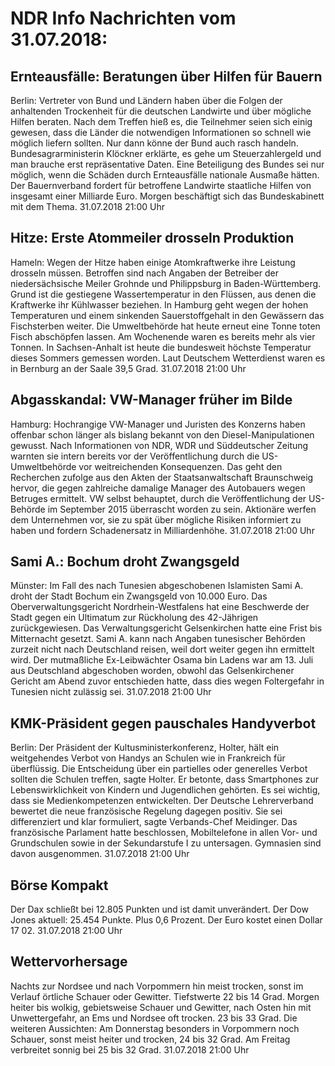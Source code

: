 # NDR Info Nachrichten vom 31.07.2018:


## Ernteausfälle: Beratungen über Hilfen für Bauern
Berlin: Vertreter von Bund und Ländern haben über die Folgen der anhaltenden Trockenheit für die deutschen Landwirte und über mögliche Hilfen beraten. Nach dem Treffen hieß es, die Teilnehmer seien sich einig gewesen, dass die Länder die notwendigen Informationen so schnell wie möglich liefern sollten. Nur dann könne der Bund auch rasch handeln. Bundesagrarministerin Klöckner erklärte, es gehe um Steuerzahlergeld und man brauche erst repräsentative Daten. Eine Beteiligung des Bundes sei nur möglich, wenn die Schäden durch Ernteausfälle nationale Ausmaße hätten. Der Bauernverband fordert für betroffene Landwirte staatliche Hilfen von insgesamt einer Milliarde Euro. Morgen beschäftigt sich das Bundeskabinett mit dem Thema. 31.07.2018 21:00 Uhr 

## Hitze: Erste Atommeiler drosseln Produktion
Hameln: Wegen der Hitze haben einige Atomkraftwerke ihre Leistung drosseln müssen. Betroffen sind nach Angaben der Betreiber der niedersächsische Meiler Grohnde und Philippsburg in Baden-Württemberg. Grund ist die gestiegene Wassertemperatur in den Flüssen, aus denen die Kraftwerke ihr Kühlwasser beziehen. In Hamburg geht wegen der hohen Temperaturen und einem sinkenden Sauerstoffgehalt in den Gewässern das Fischsterben weiter. Die Umweltbehörde hat heute erneut eine Tonne toten Fisch abschöpfen lassen. Am Wochenende waren es bereits mehr als vier Tonnen. In Sachsen-Anhalt ist heute die bundesweit höchste Temperatur dieses Sommers gemessen worden. Laut Deutschem Wetterdienst waren es in Bernburg an der Saale 39,5 Grad. 31.07.2018 21:00 Uhr 

## Abgasskandal: VW-Manager früher im Bilde
Hamburg: Hochrangige VW-Manager und Juristen des Konzerns haben offenbar schon länger als bislang bekannt von den Diesel-Manipulationen gewusst. Nach Informationen von NDR, WDR und Süddeutscher Zeitung warnten sie intern bereits vor der Veröffentlichung durch die US-Umweltbehörde vor weitreichenden Konsequenzen. Das geht den Recherchen zufolge aus den Akten der Staatsanwaltschaft Braunschweig hervor, die gegen zahlreiche damalige Manager des Autobauers wegen Betruges ermittelt. VW selbst behauptet, durch die Veröffentlichung der US-Behörde im September 2015 überrascht worden zu sein. Aktionäre werfen dem Unternehmen vor, sie zu spät über mögliche Risiken informiert zu haben und fordern Schadenersatz in Milliardenhöhe. 31.07.2018 21:00 Uhr 

## Sami A.: Bochum droht Zwangsgeld
Münster: Im Fall des nach Tunesien abgeschobenen Islamisten Sami A. droht der Stadt Bochum ein Zwangsgeld von 10.000 Euro. Das Oberverwaltungsgericht Nordrhein-Westfalens hat eine Beschwerde der Stadt gegen ein Ultimatum zur Rückholung des 42-Jährigen zurückgewiesen. Das Verwaltungsgericht Gelsenkirchen hatte eine Frist bis Mitternacht gesetzt. Sami A. kann nach Angaben tunesischer Behörden zurzeit nicht nach Deutschland reisen, weil dort weiter gegen ihn ermittelt wird. Der mutmaßliche Ex-Leibwächter Osama bin Ladens war am 13. Juli aus Deutschland abgeschoben worden, obwohl das Gelsenkirchener Gericht am Abend zuvor entschieden hatte, dass dies wegen Foltergefahr in Tunesien nicht zulässig sei. 31.07.2018 21:00 Uhr 

## KMK-Präsident gegen pauschales Handyverbot
Berlin: Der Präsident der Kultusministerkonferenz, Holter, hält ein weitgehendes Verbot von Handys an Schulen wie in Frankreich für überflüssig. Die Entscheidung über ein partielles oder generelles Verbot sollten die Schulen treffen, sagte Holter. Er betonte, dass Smartphones zur Lebenswirklichkeit von Kindern und Jugendlichen gehörten. Es sei wichtig, dass sie Medienkompetenzen entwickelten. Der Deutsche Lehrerverband bewertet die neue französische Regelung dagegen positiv. Sie sei differenziert und klar formuliert, sagte Verbands-Chef Meidinger. Das französische Parlament hatte beschlossen, Mobiltelefone in allen Vor- und Grundschulen sowie in der Sekundarstufe I zu untersagen. Gymnasien sind davon ausgenommen. 31.07.2018 21:00 Uhr 

## Börse Kompakt
Der Dax schließt bei 12.805 Punkten und ist damit unverändert. Der Dow Jones aktuell: 25.454 Punkte. Plus 0,6 Prozent. Der Euro kostet einen Dollar 17 02. 31.07.2018 21:00 Uhr 

## Wettervorhersage
Nachts zur Nordsee und nach Vorpommern hin meist trocken, sonst im Verlauf örtliche Schauer oder Gewitter. Tiefstwerte 22 bis 14 Grad. Morgen heiter bis wolkig, gebietsweise Schauer und Gewitter, nach Osten hin mit Unwettergefahr, an Ems und Nordsee oft trocken. 23 bis 33 Grad. Die weiteren Aussichten: Am Donnerstag besonders in Vorpommern noch Schauer, sonst meist heiter und trocken, 24 bis 32 Grad. Am Freitag verbreitet sonnig bei 25 bis 32 Grad. 31.07.2018 21:00 Uhr 
